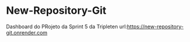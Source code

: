 # New-Repository-Git
Dashboard do PRojeto da Sprint 5 da Tripleten
url:https://new-repository-git.onrender.com